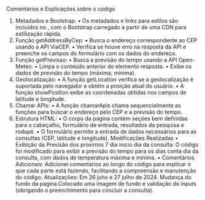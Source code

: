 Comentários e Explicações sobre o codigo
1.	Metadados e Bootstrap:
•	Os metadados e links para estilos são incluídos no <head>, com o Bootstrap carregado a partir de uma CDN para estilização rápida.
2.	Função getAddressByCep:
•	Busca o endereço correspondente ao CEP usando a API ViaCEP.
•	Verifica se houve erro na resposta da API e preenche os campos do formulário com os dados do endereço.
3.	Função getPrevisao:
•	Busca a previsão do tempo usando a API Open-Meteo.
•	Limpa o conteúdo anterior do elemento resposta.
•	Exibe os dados de previsão do tempo (máxima, mínima).
4.	Geolocalização:
•	A função getLocation verifica se a geolocalização é suportada pelo navegador e obtém a posição atual do usuário.
•	A função showPosition exibe as coordenadas obtidas nos campos de latitude e longitude.
5.	Chamar APIs:
•	A função chamarApis chama sequencialmente as funções para buscar o endereço pelo CEP e a previsão do tempo.
6.	Estrutura HTML:
•	O corpo da página contém seções bem definidas para o cabeçalho, formulário de entrada, resultados da pesquisa e rodapé.
•	O formulário permite a entrada de dados necessários para as consultas (CEP, latitude e longitude).
Modificações Realizadas
•	Exibição da Previsão dos proximos 7 dia inicio dia da consulta: O código foi modificado para exibir a previsão do tempo para os dias conta dia da  consulta, com dados de temperatura máxima e mínima.
•	Comentários Adicionais: Adicionei comentários ao longo do código para explicar o que cada parte está fazendo, facilitando a compreensão e manutenção do código.
Atualizações: Em 26 juho e 27 julho de 2024. Mudança do fundo da pagina.Colocado uma imagem de fundo e validação do inputs (obrigando o preenchimento para concluir a consulta).

